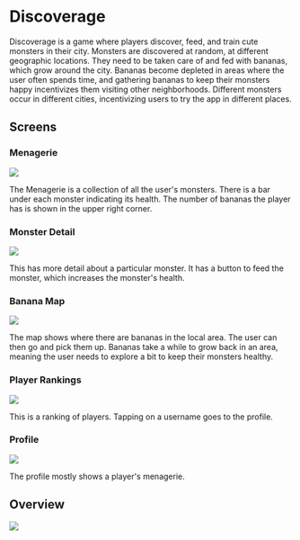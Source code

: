 # Discoverage
Discoverage is a game where players discover, feed, and train cute monsters in their city. Monsters are discovered at random, at different geographic locations. They need to be taken care of and fed with bananas, which grow around the city. Bananas become depleted in areas where the user often spends time, and gathering bananas to keep their monsters happy incentivizes them visiting other neighborhoods. Different monsters occur in different cities, incentivizing users to try the app in different places.

## Screens
### Menagerie
![](https://github.com/wfalkwallace/discoverage/blob/master/design_assets/Menagerie.png)

The Menagerie is a collection of all the user's monsters. There is a bar under each monster indicating its health. The number of bananas the player has is shown in the upper right corner.

### Monster Detail
![](https://github.com/wfalkwallace/discoverage/blob/master/design_assets/Pokemon%20Detail.png)

This has more detail about a particular monster. It has a button to feed the monster, which increases the monster's health.

### Banana Map
![](https://github.com/wfalkwallace/discoverage/blob/master/design_assets/Map.png)

The map shows where there are bananas in the local area. The user can then go and pick them up. Bananas take a while to grow back in an area, meaning the user needs to explore a bit to keep their monsters healthy.

### Player Rankings
![](https://github.com/wfalkwallace/discoverage/blob/master/design_assets/Rankings.png)

This is a ranking of players. Tapping on a username goes to the profile.

### Profile
![](https://github.com/wfalkwallace/discoverage/blob/master/design_assets/Profile.png)

The profile mostly shows a player's menagerie.

## Overview
![](https://github.com/wfalkwallace/discoverage/blob/master/design_assets/discoverage_2.png)

